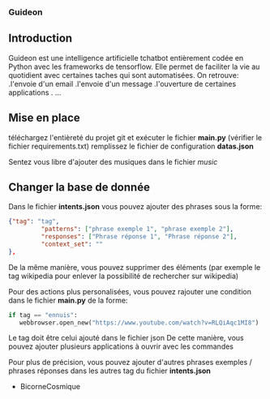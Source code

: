 ### Guideon

## Introduction

Guideon est une intelligence artificielle tchatbot entièrement codée en Python avec les frameworks de tensorflow. Elle permet de faciliter la vie au quotidient avec certaines taches qui sont automatisées.
On retrouve:
.l'envoie d'un email
.l'envoie d'un message
.l'ouverture de certaines applications
. ...

## Mise en place

téléchargez l'entièreté du projet git et exécuter le fichier **main.py** (vérifier le fichier requirements.txt)
remplissez le fichier de configuration **datas.json**

Sentez vous libre d'ajouter des musiques dans le fichier *music*

## Changer la base de donnée

Dans le fichier **intents.json** vous pouvez ajouter des phrases sous la forme:
```json
{"tag": "tag",
         "patterns": ["phrase exemple 1", "phrase exemple 2"],
         "responses": ["Phrase réponse 1", "Phrase réponse 2"],
         "context_set": ""
},
```
De la même manière, vous pouvez supprimer des éléments (par exemple le tag wikipedia pour enlever la possibilité de rechercher sur wikipedia)

Pour des actions plus personalisées, vous pouvez rajouter une condition dans le fichier **main.py** de la forme:
```py
if tag == "ennuis":
   webbrowser.open_new("https://www.youtube.com/watch?v=RLQiAqc1MI8")
```
Le tag doit être celui ajouté dans le fichier json
De cette manière, vous pouvez ajouter plusieurs applications à ouvrir avec les commandes

Pour plus de précision, vous pouvez ajouter d'autres phrases exemples / phrases réponses dans les autres tag du fichier **intents.json**

- BicorneCosmique
